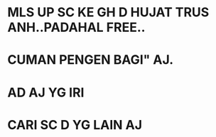 # MLS UP SC KE GH D HUJAT TRUS ANH..PADAHAL FREE..
# CUMAN PENGEN BAGI" AJ.
# AD AJ YG IRI 
# CARI SC D YG LAIN AJ
